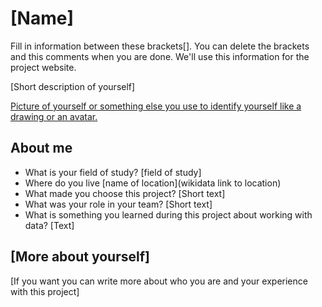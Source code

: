 # [Name]
Fill in information between these brackets[]. You can delete the brackets and this comments when you are done. We'll use this information for the project website.

[Short description of yourself]

[Picture of yourself or something else you use to identify yourself like a drawing or an avatar.](images/yourpicture.jpg)

## About me
- What is your field of study?
[field of study]
- Where do you live
[name of location](wikidata link to location)
- What made you choose this project?
[Short text]
- What was your role in your team?
[Short text]
- What is something you learned during this project about working with data?
[Text]

## [More about yourself]
[If you want you can write more about who you are and your experience with this project]
